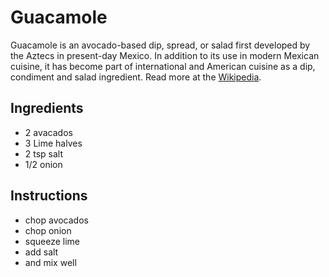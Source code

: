 # Guacamole
Guacamole is an avocado-based dip, spread, or salad first developed by the Aztecs in present-day Mexico. In addition to its use in modern Mexican cuisine, it has become part of international and American cuisine as a dip, condiment and salad ingredient. Read more at the [Wikipedia](https://en.wikipedia.org/wiki/Guacamole). 

## Ingredients
* 2 avacados
* 3 Lime halves
* 2 tsp salt
* 1/2 onion

## Instructions
* chop avocados
* chop onion
* squeeze lime
* add salt
* and mix well
